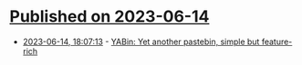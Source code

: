 # [Published on 2023-06-14](index.md)

* [2023-06-14, 18:07:13](https://lobste.rs/s/m7dnex/yabin_yet_another_pastebin_simple) - [YABin: Yet another pastebin, simple but feature-rich](https://github.com/Yureien/YABin)
